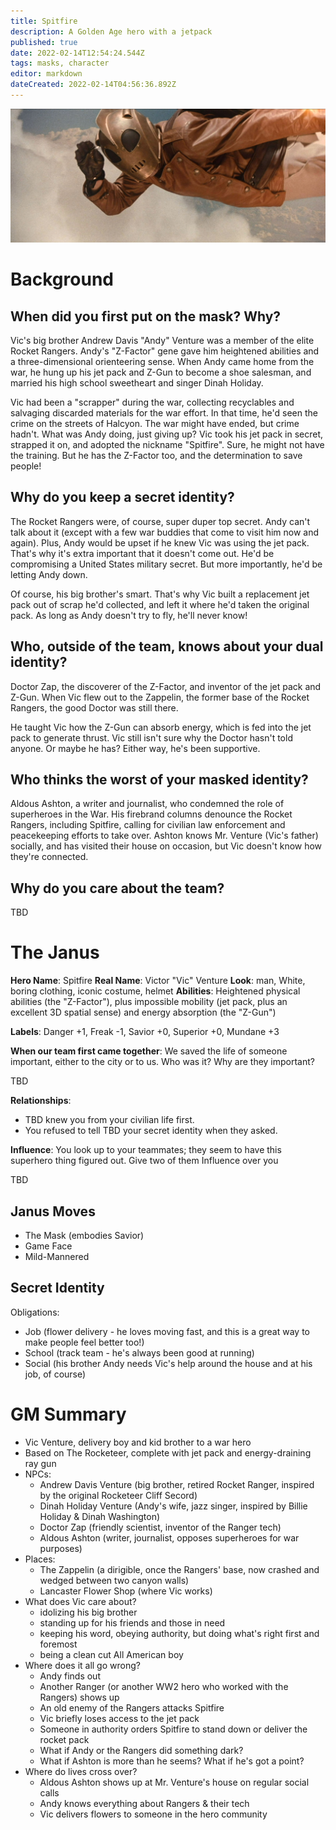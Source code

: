 ```yaml
---
title: Spitfire
description: A Golden Age hero with a jetpack
published: true
date: 2022-02-14T12:54:24.544Z
tags: masks, character
editor: markdown
dateCreated: 2022-02-14T04:56:36.892Z
---
```


![r91045.jpg](/r91045.jpg)

# Background

## When did you first put on the mask? Why?

Vic's big brother Andrew Davis "Andy" Venture was a member of the elite Rocket Rangers. Andy's "Z-Factor" gene gave him heightened abilities and a three-dimensional orienteering sense. When Andy came home from the war, he hung up his jet pack and Z-Gun to become a shoe salesman, and married his high school sweetheart and singer Dinah Holiday.

Vic had been a "scrapper" during the war, collecting recyclables and salvaging discarded materials for the war effort. In that time, he'd seen the crime on the streets of Halcyon. The war might have ended, but crime hadn't. What was Andy doing, just giving up? Vic took his jet pack in secret, strapped it on, and adopted the nickname "Spitfire". Sure, he might not have the training. But he has the Z-Factor too, and the determination to save people!

## Why do you keep a secret identity?

The Rocket Rangers were, of course, super duper top secret. Andy can't talk about it (except with a few war buddies that come to visit him now and again). Plus, Andy would be upset if he knew Vic was using the jet pack. That's why it's extra important that it doesn't come out. He'd be compromising a United States military secret. But more importantly, he'd be letting Andy down.

Of course, his big brother's smart. That's why Vic built a replacement jet pack out of scrap he'd collected, and left it where he'd taken the original pack. As long as Andy doesn't try to fly, he'll never know!

## Who, outside of the team, knows about your dual identity?
Doctor Zap, the discoverer of the Z-Factor, and inventor of the jet pack and Z-Gun. When Vic flew out to the Zappelin, the former base of the Rocket Rangers, the good Doctor was still there. 

He taught Vic how the Z-Gun can absorb energy, which is fed into the jet pack to generate thrust. Vic still isn't sure why the Doctor hasn't told anyone. Or maybe he has? Either way, he's been supportive.

## Who thinks the worst of your masked identity?
Aldous Ashton, a writer and journalist, who condemned the role of superheroes in the War. His firebrand columns denounce the Rocket Rangers, including Spitfire, calling for civilian law enforcement and peacekeeping efforts to take over. Ashton knows Mr. Venture (Vic's father) socially, and has visited their house on occasion, but Vic doesn't know how they're connected.

## Why do you care about the team?
TBD

# The Janus
**Hero Name**: Spitfire
**Real Name**: Victor "Vic" Venture
**Look**: man, White, boring clothing, iconic costume, helmet
**Abilities**: Heightened physical abilities (the "Z-Factor"), plus impossible mobility (jet pack, plus an excellent 3D spatial sense) and energy absorption (the "Z-Gun")

**Labels**: Danger +1, Freak -1, Savior +0, Superior +0, Mundane +3

**When our team first came together**: We saved the life of someone important, either to the city or to us. Who was it? Why are they 
important?

TBD

**Relationships**:
- TBD knew you from your civilian life first.
- You refused to tell TBD your secret identity when they asked.

**Influence**: You look up to your teammates; they seem to have this superhero thing figured out. Give two of them Influence over you

TBD

## Janus Moves

- The Mask (embodies Savior)
- Game Face
- Mild-Mannered

## Secret Identity

Obligations:

- Job (flower delivery - he loves moving fast, and this is a great way to make people feel better too!)
- School (track team - he's always been good at running)
- Social (his brother Andy needs Vic's help around the house and at his job, of course)

# GM Summary

* Vic Venture, delivery boy and kid brother to a war hero
* Based on The Rocketeer, complete with jet pack and energy-draining ray gun
* NPCs:
  * Andrew Davis Venture (big brother, retired Rocket Ranger, inspired by the original Rocketeer Cliff Secord)
  * Dinah Holiday Venture (Andy's wife, jazz singer, inspired by Billie Holiday & Dinah Washington)
  * Doctor Zap (friendly scientist, inventor of the Ranger tech)
  * Aldous Ashton (writer, journalist, opposes superheroes for war purposes)
* Places:
  * The Zappelin (a dirigible, once the Rangers' base, now crashed and wedged between two canyon walls)
  * Lancaster Flower Shop (where Vic works)
* What does Vic care about?
  * idolizing his big brother
  * standing up for his friends and those in need
  * keeping his word, obeying authority, but doing what's right first and foremost
  * being a clean cut All American boy
* Where does it all go wrong?
  * Andy finds out
  * Another Ranger (or another WW2 hero who worked with the Rangers) shows up
  * An old enemy of the Rangers attacks Spitfire
  * Vic briefly loses access to the jet pack
  * Someone in authority orders Spitfire to stand down or deliver the rocket pack
  * What if Andy or the Rangers did something dark?
  * What if Ashton is more than he seems? What if he's got a point?
* Where do lives cross over?
  * Aldous Ashton shows up at Mr. Venture's house on regular social calls
  * Andy knows everything about Rangers & their tech
  * Vic delivers flowers to someone in the hero community